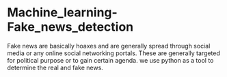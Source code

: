 # Machine_learning-Fake_news_detection
Fake news are basically hoaxes and are generally spread through social media or any online social networking portals. These are generally targeted for political purpose or to gain certain agenda. we use python as a tool to determine the real and fake news.
